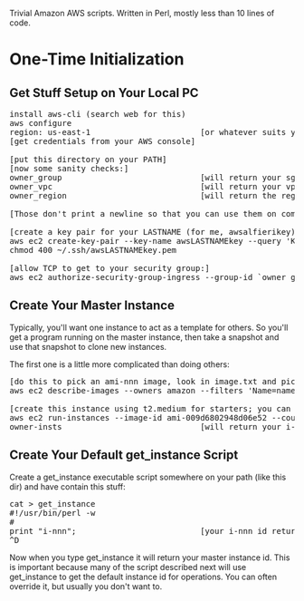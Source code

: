 Trivial Amazon AWS scripts.  Written in Perl, mostly less than 10 lines of code.

<h1>One-Time Initialization</h1>

<h2>Get Stuff Setup on Your Local PC</h2>

<pre>
install aws-cli (search web for this)
aws configure
region: us-east-1                       [or whatever suits you]
[get credentials from your AWS console]

[put this directory on your PATH]
[now some sanity checks:]
owner_group                             [will return your sg-nnn security group id]
owner_vpc                               [will return your vpc-nnn VPC id]
owner_region                            [will return the region you specified above]

[Those don't print a newline so that you can use them on command lines like `owner_group` etc.]

[create a key pair for your LASTNAME (for me, awsalfierikey) or call it whatever you want:]
aws ec2 create-key-pair --key-name awsLASTNAMEkey --query 'KeyMaterial' --output text > ~/.ssh/awsLASTNAMEkey.pem
chmod 400 ~/.ssh/awsLASTNAMEkey.pem

[allow TCP to get to your security group:]
aws ec2 authorize-security-group-ingress --group-id `owner_group` --protocol tcp --port 22 --cidr 0.0.0.0/0 --region `owner_region`
</pre>

<h2>Create Your Master Instance</h2>

<p>
Typically, you'll want one instance to act as a template for others.  So you'll get a program running on the master instance,
then take a snapshot and use that snapshot to clone new instances.
</p>

<p>
The first one is a little more complicated than doing others:
</p>

<pre>
[do this to pick an ami-nnn image, look in image.txt and pick one that suits you:]
aws ec2 describe-images --owners amazon --filters 'Name=name,Values=amzn2-ami-hvm-2.Values=available' --output json > images.txt

[create this instance using t2.medium for starters; you can change the instance type later:]
aws ec2 run-instances --image-id ami-009d6802948d06e52 --count 1 --instance-type t2.medium --key-name awsLASTNAMEkey --security-group-ids `owner_group` --region  `owner_region`
owner-insts                             [will return your i-nnn instance id]
</pre>

<h2>Create Your Default get_instance Script</h2>

<p>
Create a get_instance executable script somewhere on your path (like this dir) and have contain this stuff:</p>

<pre>
cat > get_instance
#!/usr/bin/perl -w
#
print "i-nnn";                          [your i-nnn id returned by owner-insts]
^D
</pre>

<p>
Now when you type get_instance it will return your master instance id.
This is important because many of the script described next will use get_instance to get the
default instance id for operations.  You can often override it, but usually you don't want to.
</p>
